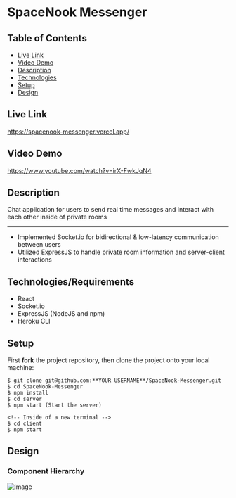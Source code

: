 # SpaceNook Messenger

## Table of Contents

* [Live Link](#live-link)
* [Video Demo](#video-demo)
* [Description](#description)
* [Technologies](#technologies)
* [Setup](#setup)
* [Design](#design)

<a name="live-link"/>

## Live Link

https://spacenook-messenger.vercel.app/

<a name="video-demo"/>

## Video Demo

https://www.youtube.com/watch?v=irX-FwkJqN4

<a name="description"/>

## Description

Chat application for users to send real time messages and interact with each other inside of private rooms

________________________________________________________________________

- Implemented Socket.io for bidirectional & low-latency communication between users
- Utilized ExpressJS to handle private room information and server-client interactions

<a name="technologies"/>

## Technologies/Requirements

- React
- Socket.io
- ExpressJS (NodeJS and npm)
- Heroku CLI

<a name="setup"/>

## Setup

First **fork** the project repository, then clone the project onto your local machine:
```
$ git clone git@github.com:**YOUR USERNAME**/SpaceNook-Messenger.git
$ cd SpaceNook-Messenger
$ npm install
$ cd server
$ npm start (Start the server)

<!-- Inside of a new terminal -->
$ cd client
$ npm start
```

<a name="design"/>

## Design

### Component Hierarchy

![image](https://i.imgur.com/VkuF6BB.png)
